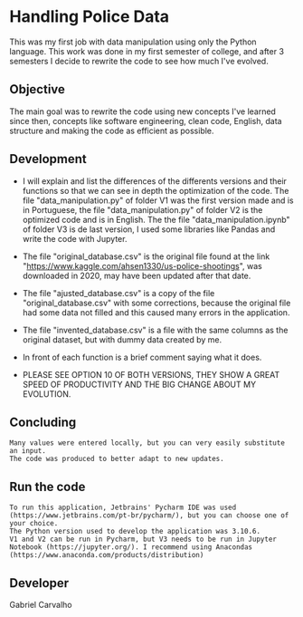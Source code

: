 # Handling Police Data

This was my first job with data manipulation using only the Python language. This work was done in my first semester of college, and after 3 semesters I decide to rewrite the code to see how much I've evolved.

## Objective

The main goal was to rewrite the code using new concepts I've learned since then, concepts like software engineering, clean code, English, data structure and making the code as efficient as possible.

## Development

 * I will explain and list the differences of the differents versions and their functions so that we can see in depth the optimization of the code.
The file "data_manipulation.py" of folder V1 was the first version made and is in Portuguese, the file "data_manipulation.py" of folder V2 is the optimized code   and is in English. The the file "data_manipulation.ipynb" of folder V3 is de last version, I used some libraries like Pandas and write the code with Jupyter.

 * The file "original_database.csv" is the original file found at the link "https://www.kaggle.com/ahsen1330/us-police-shootings", was downloaded in 2020, may have been updated after that date.

 * The file "ajusted_database.csv" is a copy of the file "original_database.csv" with some corrections, because the original file had some data not filled and this caused many errors in the application.

 * The file "invented_database.csv" is a file with the same columns as the original dataset, but with dummy data created by me.

 * In front of each function is a brief comment saying what it does.

 * PLEASE SEE OPTION 10 OF BOTH VERSIONS, THEY SHOW A GREAT SPEED OF PRODUCTIVITY AND THE BIG CHANGE ABOUT MY EVOLUTION.

## Concluding

    Many values were entered locally, but you can very easily substitute an input.
    The code was produced to better adapt to new updates.

## Run the code 
    To run this application, Jetbrains' Pycharm IDE was used (https://www.jetbrains.com/pt-br/pycharm/), but you can choose one of your choice. 
    The Python version used to develop the application was 3.10.6.
    V1 and V2 can be run in Pycharm, but V3 needs to be run in Jupyter Notebook (https://jupyter.org/). I recommend using Anacondas (https://www.anaconda.com/products/distribution)

## Developer

Gabriel Carvalho